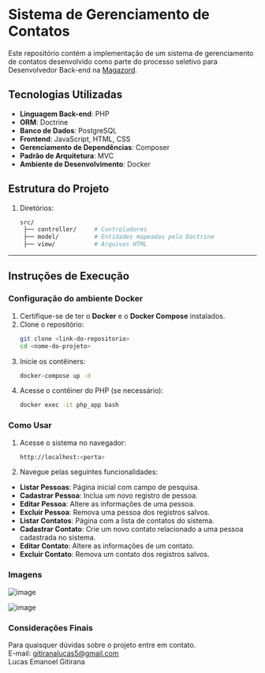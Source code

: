 # Sistema de Gerenciamento de Contatos

Este repositório contém a implementação de um sistema de gerenciamento de contatos desenvolvido como parte do processo seletivo para Desenvolvedor Back-end na [Magazord](https://magazord.com.br). 

## Tecnologias Utilizadas
- **Linguagem Back-end**: PHP
- **ORM**: Doctrine
- **Banco de Dados**: PostgreSQL
- **Frontend**: JavaScript, HTML, CSS
- **Gerenciamento de Dependências**: Composer
- **Padrão de Arquitetura**: MVC
- **Ambiente de Desenvolvimento**: Docker

## Estrutura do Projeto

1. Diretórios:
   ```bash
   src/
    ├── controller/     # Controladores
    ├── model/          # Entidades mapeadas pelo Doctrine
    ├── view/           # Arquivos HTML


---

## Instruções de Execução

### Configuração do ambiente Docker
1. Certifique-se de ter o **Docker** e o **Docker Compose** instalados.
2. Clone o repositório:
   ```bash
   git clone <link-do-repositorio>
   cd <nome-do-projeto>
3. Inicie os contêiners:
   ```bash
   docker-compose up -d
4. Acesse o contêiner do PHP (se necessário):
   ```bash
   docker exec -it php_app bash

### Como Usar
1. Acesse o sistema no navegador:
   ```bash
   http://localhost:<porta>
2. Navegue pelas seguintes funcionalidades:
- **Listar Pessoas**: Página inicial com campo de pesquisa.
- **Cadastrar Pessoa**: Inclua um novo registro de pessoa.
- **Editar Pessoa**: Altere as informações de uma pessoa.
- **Excluir Pessoa**: Remova uma pessoa dos registros salvos.  
- **Listar Contatos**: Página com a lista de contatos do sistema.
- **Cadastrar Contato**: Crie um novo contato relacionado a uma pessoa cadastrada no sistema.
- **Editar Contato**: Altere as informações de um contato.
- **Excluir Contato**: Remova um contato dos registros salvos.

### Imagens
![image](https://github.com/user-attachments/assets/38e75d82-e76d-4782-9833-7c1a941573de)


![image](https://github.com/user-attachments/assets/5e02dc7f-87d0-4853-a97a-1a1c6a2f9923)


### Considerações Finais
Para quaisquer dúvidas sobre o projeto entre em contato.  
E-mail: gitiranalucas5@gmail.com  
Lucas Emanoel Gitirana
